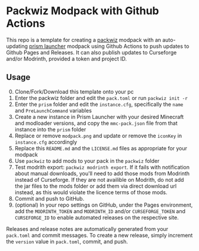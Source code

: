 # Packwiz Modpack with Github Actions
This repo is a template for creating a [packwiz](https://packwiz.infra.link/) modpack with an auto-updating [prism launcher](https://prismlauncher.org/) modpack using Github Actions to push updates to Github Pages and Releases.
It can also publish updates to Curseforge and/or Modrinth, provided a token and project ID.
## Usage
0. Clone/Fork/Download this template onto your pc
1. Enter the packwiz folder and edit the `pack.toml` or run `packwiz init -r`
2. Enter the `prism` folder and edit the `instance.cfg`, specifically the `name` and `PreLaunchCommand` variables
3. Create a new instance in Prism Launcher with your desired Minecraft and modloader versions, and copy the `mmc-pack.json` file from that instance into the `prism` folder
4. Replace or remove `modpack.png` and update or remove the `iconKey` in `instance.cfg` accordingly
5. Replace this `README.md` and the `LICENSE.md` files as appropriate for your modpack
6. Use `packwiz` to add mods to your pack in the `packwiz` folder
7. Test modrith export: `packwiz modrinth export`. If it fails with notification about manual downloads, you'll need to add those mods from Modrinth instead of Curseforge. If they are not availible on Modrith, do not add the jar files to the mods folder or add them via direct download url instead, as this would violate the licence terms of those mods.
8. Commit and push to GitHub.
9. (optional) In your repo settings on GitHub, under the Pages environment, add the `MODRINTH_TOKEN` and `MODRINTH_ID` and/or `CURSEFORGE_TOKEN` and `CURSEFORGE_ID` to enable automated releases on the respective site.

Releases and release notes are automatically generated from your `pack.toml` and commit messages. To create a new release, simply increment the `version` value in `pack.toml`, commit, and push.
